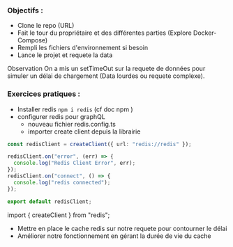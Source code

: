 ### Objectifs :

- Clone le repo (URL)
- Fait le tour du propriétaire et des différentes parties (Explore Docker-Compose)
- Rempli les fichiers d'environnement si besoin
- Lance le projet et requete la data

Observation
On a mis un setTimeOut sur la requete de données pour simuler un délai de chargement (Data lourdes ou requete complexe).

### Exercices pratiques :

- Installer redis
  `npm i redis` (cf doc npm )
- configurer redis pour graphQL
  - nouveau fichier redis.config.ts
  - importer create client depuis la librairie

```ts
const redisClient = createClient({ url: "redis://redis" });

redisClient.on("error", (err) => {
  console.log("Redis Client Error", err);
});
redisClient.on("connect", () => {
  console.log("redis connected");
});

export default redisClient;
```

import { createClient } from "redis";

- Mettre en place le cache redis sur notre requete pour contourner le délai
- Améliorer notre fonctionnement en gérant la durée de vie du cache
